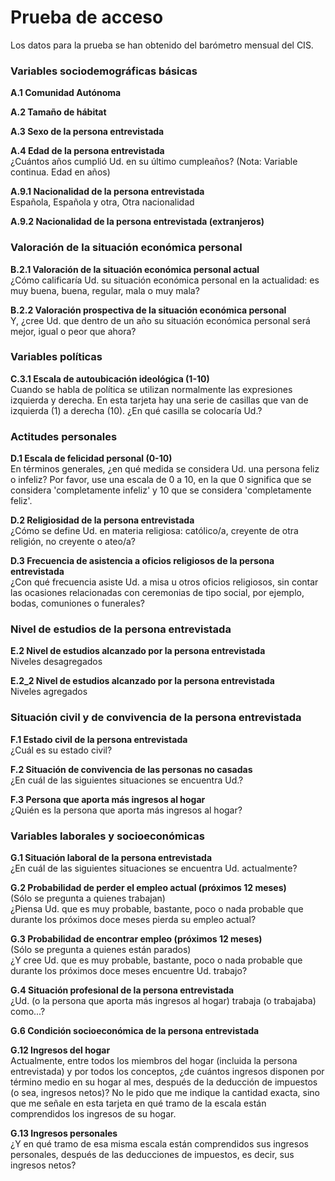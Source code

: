 # Prueba de acceso 

Los datos para la prueba se han obtenido del barómetro mensual del CIS. 

### Variables sociodemográficas básicas

**A.1 Comunidad Autónoma**

**A.2 Tamaño de hábitat**

**A.3 Sexo de la persona entrevistada**

**A.4 Edad de la persona entrevistada**  
¿Cuántos años cumplió Ud. en su último cumpleaños? (Nota: Variable continua. Edad en años) 

**A.9.1 Nacionalidad de la persona entrevistada**  
Española, Española y otra, Otra nacionalidad

**A.9.2 Nacionalidad de la persona entrevistada (extranjeros)**


### Valoración de la situación económica personal

**B.2.1 Valoración de la situación económica personal actual**  
¿Cómo calificaría Ud. su situación económica personal en la actualidad: es muy buena, buena, regular, mala o muy mala?

**B.2.2 Valoración prospectiva de la situación económica personal**  
Y, ¿cree Ud. que dentro de un año su situación económica personal será mejor, igual o peor que ahora?


### Variables políticas

**C.3.1 Escala de autoubicación ideológica (1-10)**  
Cuando se habla de política se utilizan normalmente las expresiones izquierda y derecha. En esta tarjeta hay una serie de casillas que van de izquierda (1) a derecha (10). ¿En qué casilla se colocaría Ud.?


### Actitudes personales

**D.1 Escala de felicidad personal (0-10)**  
En términos generales, ¿en qué medida se considera Ud. una persona feliz o infeliz? Por favor, use una escala de 0 a 10, en la que 0 significa que se considera 'completamente infeliz' y 10 que se considera 'completamente feliz'.

**D.2 Religiosidad de la persona entrevistada**  
¿Cómo se define Ud. en materia religiosa: católico/a, creyente de otra religión, no creyente o ateo/a? 

**D.3 Frecuencia de asistencia a oficios religiosos de la persona entrevistada**  
¿Con qué frecuencia asiste Ud. a misa u otros oficios religiosos, sin contar las ocasiones relacionadas con ceremonias de tipo social, por ejemplo, bodas, comuniones o funerales? 


### Nivel de estudios de la persona entrevistada

**E.2 Nivel de estudios alcanzado por la persona entrevistada**  
Niveles desagregados

**E.2_2 Nivel de estudios alcanzado por la persona entrevistada**  
Niveles agregados


### Situación civil y de convivencia de la persona entrevistada
**F.1 Estado civil de la persona entrevistada**  
¿Cuál es su estado civil? 

**F.2 Situación de convivencia de las personas no casadas**  
¿En cuál de las siguientes situaciones se encuentra Ud.? 

**F.3 Persona que aporta más ingresos al hogar**  
¿Quién es la persona que aporta más ingresos al hogar?


### Variables laborales y socioeconómicas

**G.1 Situación laboral de la persona entrevistada**  
¿En cuál de las siguientes situaciones se encuentra Ud. actualmente?

**G.2 Probabilidad de perder el empleo actual (próximos 12 meses)**  
(Sólo se pregunta a quienes trabajan)  
¿Piensa Ud. que es muy probable, bastante, poco o nada probable que durante los próximos doce meses pierda su empleo actual?

**G.3 Probabilidad de encontrar empleo (próximos 12 meses)**  
(Sólo se pregunta a quienes están parados)  
¿Y cree Ud. que es muy probable, bastante, poco o nada probable que durante los próximos doce meses encuentre Ud. trabajo? 

**G.4 Situación profesional de la persona entrevistada**  
¿Ud. (o la persona que aporta más ingresos al hogar) trabaja (o trabajaba) como...?

**G.6 Condición socioeconómica de la persona entrevistada**

**G.12 Ingresos del hogar**  
Actualmente, entre todos los miembros del hogar (incluida la persona entrevistada) y por todos los conceptos, ¿de cuántos ingresos disponen por término medio en su hogar al mes, después de la deducción de impuestos (o sea, ingresos netos)? No le pido que me indique la cantidad exacta, sino que me señale en esta tarjeta en qué tramo de la escala están comprendidos los ingresos de su hogar.

**G.13 Ingresos personales**  
¿Y en qué tramo de esa misma escala están comprendidos sus ingresos personales, después de las deducciones de impuestos, es decir, sus ingresos netos?
